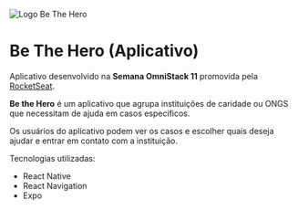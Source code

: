 ![Logo Be The Hero](https://github.com/SueldoSales/omnistack11/raw/master/frontend/src/assets/logo.svg?sanitize=true)

# Be The Hero (Aplicativo)

Aplicativo desenvolvido na **Semana OmniStack 11** promovida pela [RocketSeat](https://rocketseat.com.br/).

**Be the Hero** é um aplicativo que agrupa instituições de caridade ou ONGS que necessitam de ajuda em casos específicos. 

Os usuários do aplicativo podem ver os casos e escolher quais deseja ajudar e entrar em contato com a instituição.

Tecnologias utilizadas:

* React Native
* React Navigation
* Expo
